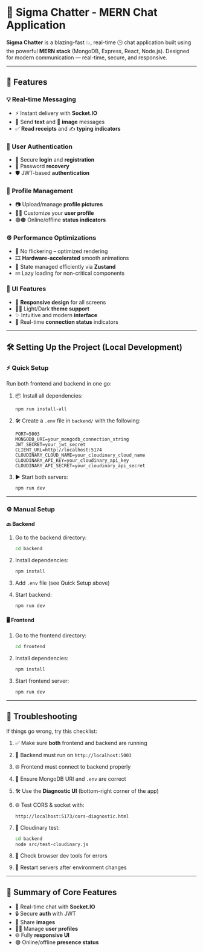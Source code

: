 # 💬 Sigma Chatter - MERN Chat Application

**Sigma Chatter** is a blazing-fast 💥, real-time 🕒 chat application built using the powerful **MERN stack** (MongoDB, Express, React, Node.js). Designed for modern communication — real-time, secure, and responsive.

---

## 🚀 Features

### 💡 Real-time Messaging
- ⚡ Instant delivery with **Socket.IO**
- 📝 Send **text** and 📸 **image** messages
- ✅ **Read receipts** and ✍️ **typing indicators**

### 🔐 User Authentication
- 🔑 Secure **login** and **registration**
- 🔄 Password **recovery**
- 🛡️ JWT-based **authentication**

### 👤 Profile Management
- 📷 Upload/manage **profile pictures**
- 🧑‍🎨 Customize your **user profile**
- 🟢🟠 Online/offline **status indicators**

### ⚙️ Performance Optimizations
- 🚫 No flickering – optimized rendering
- 🎞️ **Hardware-accelerated** smooth animations
- 🧠 State managed efficiently via **Zustand**
- 💤 Lazy loading for non-critical components

### 🎨 UI Features
- 📱 **Responsive design** for all screens
- 🌙🌞 Light/Dark **theme support**
- ✨ Intuitive and modern **interface**
- 🔌 Real-time **connection status** indicators

---

## 🛠️ Setting Up the Project (Local Development)

### ⚡ Quick Setup

Run both frontend and backend in one go:

1. 📦 Install all dependencies:
   ```bash
   npm run install-all
   ```

2. 🛠️ Create a `.env` file in `backend/` with the following:
   ```env
   PORT=5003
   MONGODB_URI=your_mongodb_connection_string
   JWT_SECRET=your_jwt_secret
   CLIENT_URL=http://localhost:5174
   CLOUDINARY_CLOUD_NAME=your_cloudinary_cloud_name
   CLOUDINARY_API_KEY=your_cloudinary_api_key
   CLOUDINARY_API_SECRET=your_cloudinary_api_secret
   ```

3. ▶️ Start both servers:
   ```bash
   npm run dev
   ```

---

### ⚙️ Manual Setup

#### 🔙 Backend

1. Go to the backend directory:
   ```bash
   cd backend
   ```

2. Install dependencies:
   ```bash
   npm install
   ```

3. Add `.env` file (see Quick Setup above)

4. Start backend:
   ```bash
   npm run dev
   ```

#### 🖥️ Frontend

1. Go to the frontend directory:
   ```bash
   cd frontend
   ```

2. Install dependencies:
   ```bash
   npm install
   ```

3. Start frontend server:
   ```bash
   npm run dev
   ```

---

## 🧩 Troubleshooting

If things go wrong, try this checklist:

1. ✅ Make sure **both** frontend and backend are running
2. 🔎 Backend must run on `http://localhost:5003`
3. 🌐 Frontend must connect to backend properly
4. 🧪 Ensure MongoDB URI and `.env` are correct
5. 🛠️ Use the **Diagnostic UI** (bottom-right corner of the app)
6. 🌐 Test CORS & socket with:
   ```
   http://localhost:5173/cors-diagnostic.html
   ```

7. 🧪 Cloudinary test:
   ```bash
   cd backend
   node src/test-cloudinary.js
   ```

8. 🧰 Check browser dev tools for errors
9. 🔁 Restart servers after environment changes

---

## 🧾 Summary of Core Features

- 💬 Real-time chat with **Socket.IO**
- 🔒 Secure **auth** with JWT
- 📸 Share **images**
- 🧑‍💼 Manage **user profiles**
- 🌐 Fully **responsive UI**
- 🟢 Online/offline **presence status**

